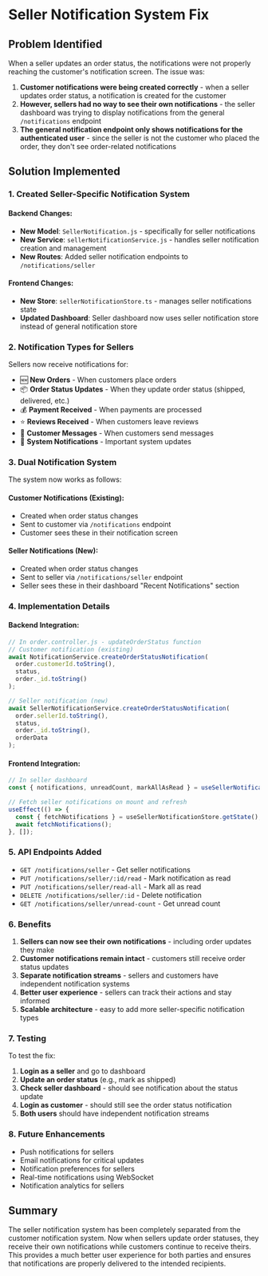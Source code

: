 # Seller Notification System Fix

## Problem Identified

When a seller updates an order status, the notifications were not properly reaching the customer's notification screen. The issue was:

1. **Customer notifications were being created correctly** - when a seller updates order status, a notification is created for the customer
2. **However, sellers had no way to see their own notifications** - the seller dashboard was trying to display notifications from the general `/notifications` endpoint
3. **The general notification endpoint only shows notifications for the authenticated user** - since the seller is not the customer who placed the order, they don't see order-related notifications

## Solution Implemented

### 1. Created Seller-Specific Notification System

#### Backend Changes:
- **New Model**: `SellerNotification.js` - specifically for seller notifications
- **New Service**: `sellerNotificationService.js` - handles seller notification creation and management
- **New Routes**: Added seller notification endpoints to `/notifications/seller`

#### Frontend Changes:
- **New Store**: `sellerNotificationStore.ts` - manages seller notifications state
- **Updated Dashboard**: Seller dashboard now uses seller notification store instead of general notification store

### 2. Notification Types for Sellers

Sellers now receive notifications for:
- 🆕 **New Orders** - When customers place orders
- 📦 **Order Status Updates** - When they update order status (shipped, delivered, etc.)
- 💰 **Payment Received** - When payments are processed
- ⭐ **Reviews Received** - When customers leave reviews
- 💬 **Customer Messages** - When customers send messages
- 🔔 **System Notifications** - Important system updates

### 3. Dual Notification System

The system now works as follows:

#### Customer Notifications (Existing):
- Created when order status changes
- Sent to customer via `/notifications` endpoint
- Customer sees these in their notification screen

#### Seller Notifications (New):
- Created when order status changes
- Sent to seller via `/notifications/seller` endpoint
- Seller sees these in their dashboard "Recent Notifications" section

### 4. Implementation Details

#### Backend Integration:
```javascript
// In order.controller.js - updateOrderStatus function
// Customer notification (existing)
await NotificationService.createOrderStatusNotification(
  order.customerId.toString(),
  status,
  order._id.toString()
);

// Seller notification (new)
await SellerNotificationService.createOrderStatusNotification(
  order.sellerId.toString(),
  status,
  order._id.toString(),
  orderData
);
```

#### Frontend Integration:
```typescript
// In seller dashboard
const { notifications, unreadCount, markAllAsRead } = useSellerNotificationStore();

// Fetch seller notifications on mount and refresh
useEffect(() => {
  const { fetchNotifications } = useSellerNotificationStore.getState();
  await fetchNotifications();
}, []);
```

### 5. API Endpoints Added

- `GET /notifications/seller` - Get seller notifications
- `PUT /notifications/seller/:id/read` - Mark notification as read
- `PUT /notifications/seller/read-all` - Mark all as read
- `DELETE /notifications/seller/:id` - Delete notification
- `GET /notifications/seller/unread-count` - Get unread count

### 6. Benefits

1. **Sellers can now see their own notifications** - including order updates they make
2. **Customer notifications remain intact** - customers still receive order status updates
3. **Separate notification streams** - sellers and customers have independent notification systems
4. **Better user experience** - sellers can track their actions and stay informed
5. **Scalable architecture** - easy to add more seller-specific notification types

### 7. Testing

To test the fix:

1. **Login as a seller** and go to dashboard
2. **Update an order status** (e.g., mark as shipped)
3. **Check seller dashboard** - should see notification about the status update
4. **Login as customer** - should still see the order status notification
5. **Both users** should have independent notification streams

### 8. Future Enhancements

- Push notifications for sellers
- Email notifications for critical updates
- Notification preferences for sellers
- Real-time notifications using WebSocket
- Notification analytics for sellers

## Summary

The seller notification system has been completely separated from the customer notification system. Now when sellers update order statuses, they receive their own notifications while customers continue to receive theirs. This provides a much better user experience for both parties and ensures that notifications are properly delivered to the intended recipients.

